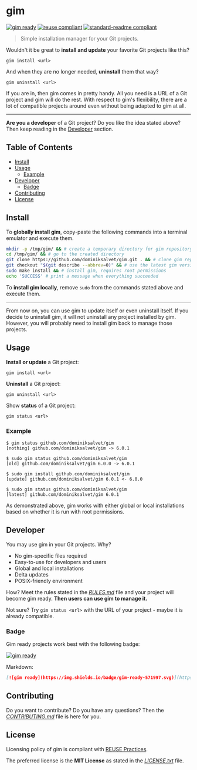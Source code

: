 # gim

[![gim ready](https://img.shields.io/badge/gim-ready-571997.svg)](https://github.com/dominiksalvet/gim)
[![reuse compliant](https://reuse.software/badge/reuse-compliant.svg)](https://reuse.software/)
[![standard-readme compliant](https://img.shields.io/badge/readme_style-standard-brightgreen.svg)](https://github.com/RichardLitt/standard-readme)

> Simple installation manager for your Git projects.

Wouldn't it be great to **install and update** your favorite Git projects like this?

```
gim install <url>
```

And when they are no longer needed, **uninstall** them that way?

```
gim uninstall <url>
```

If you are in, then gim comes in pretty handy. All you need is a URL of a Git project and gim will do the rest. With respect to gim's flexibility, there are a lot of compatible projects around even without being adapted to gim at all.

---

**Are you a developer** of a Git project? Do you like the idea stated above? Then keep reading in the [Developer](#developer) section.

## Table of Contents

* [Install](#install)
* [Usage](#usage)
  * [Example](#example)
* [Developer](#developer)
  * [Badge](#badge)
* [Contributing](#contributing)
* [License](#license)

## Install

To **globally install gim**, copy-paste the following commands into a terminal emulator and execute them.

```sh
mkdir -p /tmp/gim/ && # create a temporary directory for gim repository
cd /tmp/gim/ && # go to the created directory
git clone https://github.com/dominiksalvet/gim.git . && # clone gim repository
git checkout "$(git describe --abbrev=0)" && # use the latest gim version
sudo make install && # install gim, requires root permissions
echo 'SUCCESS' # print a message when everything succeeded
```

To **install gim locally**, remove `sudo` from the commands stated above and execute them.

---

From now on, you can use gim to update itself or even uninstall itself. If you decide to uninstall gim, it will not uninstall any project installed by gim. However, you will probably need to install gim back to manage those projects.

## Usage

**Install or update** a Git project:

```
gim install <url>
```

**Uninstall** a Git project:

```
gim uninstall <url>
```

Show **status** of a Git project:

```
gim status <url>
```

### Example

```
$ gim status github.com/dominiksalvet/gim
[nothing] github.com/dominiksalvet/gim -> 6.0.1

$ sudo gim status github.com/dominiksalvet/gim
[old] github.com/dominiksalvet/gim 6.0.0 -> 6.0.1

$ sudo gim install github.com/dominiksalvet/gim
[update] github.com/dominiksalvet/gim 6.0.1 <- 6.0.0

$ sudo gim status github.com/dominiksalvet/gim
[latest] github.com/dominiksalvet/gim 6.0.1
```

As demonstrated above, gim works with either global or local installations based on whether it is run with root permissions.

## Developer

You may use gim in your Git projects. Why?

* No gim-specific files required
* Easy-to-use for developers and users
* Global and local installations
* Delta updates
* POSIX-friendly environment

How? Meet the rules stated in the [*RULES.md*](doc/RULES.md) file and your project will become gim ready. **Then users can use gim to manage it.**

Not sure? Try `gim status <url>` with the URL of your project - maybe it is already compatible.

### Badge

Gim ready projects work best with the following badge:

[![gim ready](https://img.shields.io/badge/gim-ready-571997.svg)](https://github.com/dominiksalvet/gim)

Markdown:

```markdown
[![gim ready](https://img.shields.io/badge/gim-ready-571997.svg)](https://github.com/dominiksalvet/gim)
```

## Contributing

Do you want to contribute? Do you have any questions? Then the [*CONTRIBUTING.md*](CONTRIBUTING.md) file is here for you.

## License

Licensing policy of gim is compliant with [REUSE Practices](https://reuse.software/practices/2.0/).

The preferred license is the **MIT License** as stated in the [*LICENSE.txt*](LICENSE.txt) file.
